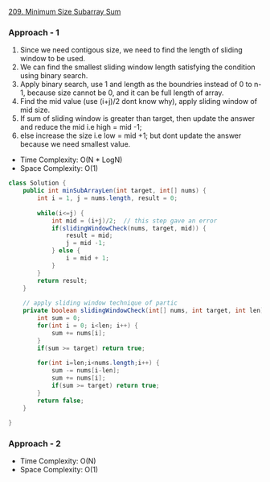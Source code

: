
[209. Minimum Size Subarray Sum](https://leetcode.com/problems/minimum-size-subarray-sum/)

### Approach - 1

1. Since we need contigous size, we need to find the length of sliding window to be used.
2. We can find the smallest sliding window length satisfying the condition using binary search.
3. Apply binary search, use 1 and length as the boundries instead of 0 to n-1, because size cannot be 0, and it can be full length of array.
4. Find the mid value (use (i+j)/2 dont know why), apply sliding window of mid size.
5. If sum of sliding window is greater than target, then update the answer and reduce the mid i.e high = mid -1;
6. else increase the size i.e low = mid +1; but dont update the answer because we need smallest value.

- Time Complexity: O(N * LogN)
- Space Complexity: O(1)

```java
class Solution {
    public int minSubArrayLen(int target, int[] nums) {
        int i = 1, j = nums.length, result = 0;
        
        while(i<=j) {
            int mid = (i+j)/2;  // this step gave an error
            if(slidingWindowCheck(nums, target, mid)) {
                result = mid;
                j = mid -1;
            } else {
                i = mid + 1;
            }
        }
        return result;
    }
    
    // apply sliding window technique of partic
    private boolean slidingWindowCheck(int[] nums, int target, int len) {
        int sum = 0;
        for(int i = 0; i<len; i++) {
            sum += nums[i];
        }
        if(sum >= target) return true;
        
        for(int i=len;i<nums.length;i++) {
            sum -= nums[i-len];
            sum += nums[i];
            if(sum >= target) return true;
        }
        return false;
    }
    
}
```

### Approach - 2

- Time Complexity: O(N)
- Space Complexity: O(1)

```java

```